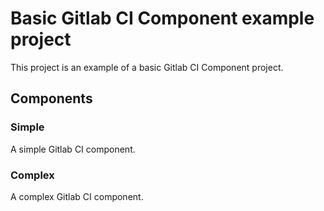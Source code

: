 # Basic Gitlab CI Component example project

This project is an example of a basic Gitlab CI Component project.

## Components

### Simple

A simple Gitlab CI component.

### Complex

A complex Gitlab CI component.
